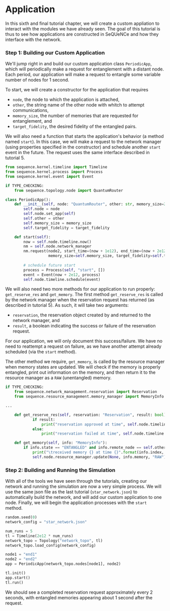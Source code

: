 # Application

In this sixth and final tutorial chapter, we will create a custom appliation to interact with the modules we have already seen. The goal of this tutorial is thus to see how applications are constructed in SeQUeNCe and how they interface with the network.

### Step 1: Building our Custom Application

We'll jump right in and build our custom application class `PeriodicApp`, which will periodically make a request for entanglement with a distant node. Each period, our application will make a request to entangle some variable number of nodes for 1 second.

To start, we will create a constructor for the application that requires
- `node`, the node to which the application is attached,
- `other`, the string name of the other node with whitch to attempt communications,
- `memory_size`, the number of memories that are requested for entanglement, and
- `target_fidelity`, the desired fidelity of the entangled pairs.

We will also need a function that starts the application's behavior (a method named `start`). In this case, we will make a request to the network manager (using properties specified in the constructor) and schedule another `start` event in the future. The request uses the same interface described in tutorial 5.

```python
from sequence.kernel.timeline import Timeline
from sequence.kernel.process import Process
from sequence.kernel.event import Event

if TYPE_CHECKING:
    from sequence.topology.node import QuantumRouter

class PeriodicApp():
    def __init__(self, node: "QuantumRouter", other: str, memory_size=25, target_fidelity=0.9):
        self.node = node
        self.node.set_app(self)
        self.other = other
        self.memory_size = memory_size
        self.target_fidelity = target_fidelity

    def start(self):
        now = self.node.timeline.now()
        nm = self.node.network_manager
        nm.request(node2, start_time=(now + 1e12), end_time=(now + 2e12),
                   memory_size=self.memory_size, target_fidelity=self.target_fidelity)
        
        # schedule future start
        process = Process(self, "start", [])
        event = Event(now + 2e12, process)
        self.node.timeline.schedule(event)
```

We will also need two more methods for our application to run properly: `get_reserve_res` and `get_memory`. The first method `get_reserve_res` is called by the network manager when the reservation request has returned (as described in tutorial 5). As such, it will take two arguments:
- `reservation`, the reservation object created by and returned to the network manager, and
- `result`, a boolean indicating the success or failure of the reservation request.

For our application, we will only document this success/failure. We have no need to reattempt a request on failure, as we have another attempt already scheduled (via the `start` method).

The other method we require, `get_memory`, is called by the resource manager when memory states are updated. We will check if the memory is properly entangled, print out information on the memory, and then return it to the resource manager as a `RAW` (unentangled) memory.

```python
if TYPE_CHECKING:
    from sequence.network_management.reservation import Reservation
    from sequence.resource_management.memory_manager import MemoryInfo

...

    def get_reserve_res(self, reservation: "Reservation", result: bool):
            if result:
                print("reservation approved at time", self.node.timeline.now() * 1e-12)
            else:
                print("reservation failed at time", self.node.timeline.now() * 1e-12)

    def get_memory(self, info: "MemoryInfo"):
        if info.state == "ENTANGLED" and info.remote_node == self.other:
            print("\treceived memory {} at time {}".format(info.index, self.node.timeline.now() * 1e-12))
            self.node.resource_manager.update(None, info.memory, "RAW")
```

### Step 2: Building and Running the Simulation

With all of the tools we have seen through the tutorials, creating our network and running the simulation are now a very simple process. We will use the same json file as the last tutorial (`star_network.json`) to automatically build the network, and will add our custom application to one node. Finally, we will begin the application processes with the `start` method.

```python
random.seed(0)
network_config = "star_network.json"

num_runs = 5
tl = Timeline(2e12 * num_runs)
network_topo = Topology("network_topo", tl)
network_topo.load_config(network_config)

node1 = "end1"
node2 = "end2"
app = PeriodicApp(network_topo.nodes[node1], node2)

tl.init()
app.start()
tl.run()
```

We should see a completed reservation request approximately every 2 seconds, with entangled memories appearing about 1 second after the request.
